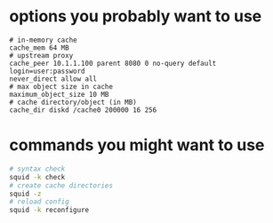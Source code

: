 # options you probably want to use
```squidconf
# in-memory cache
cache_mem 64 MB
# upstream proxy
cache_peer 10.1.1.100 parent 8080 0 no-query default login=user:password
never_direct allow all
# max object size in cache
maximum_object_size 10 MB
# cache directory/object (in MB)
cache_dir diskd /cache0 200000 16 256
```

# commands you might want to use
```bash
# syntax check
squid -k check
# create cache directories
squid -z
# reload config
squid -k reconfigure
```
